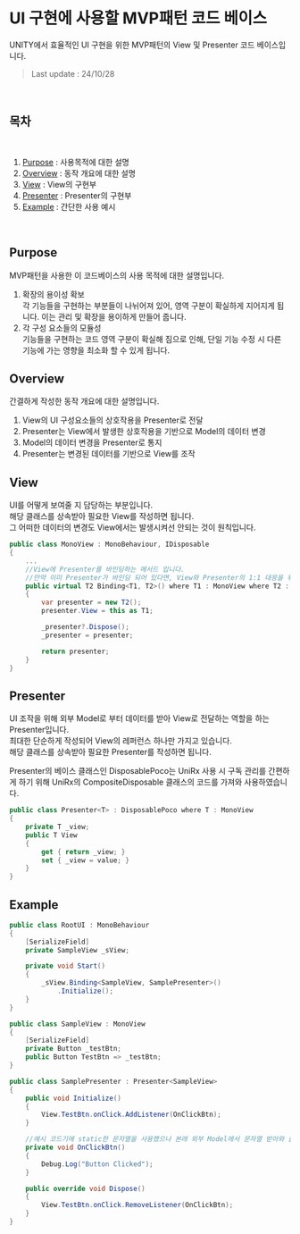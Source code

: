 # UI 구현에 사용할 MVP패턴 코드 베이스
UNITY에서 효율적인 UI 구현을 위한 MVP패턴의 View 및 Presenter 코드 베이스입니다.
>Last update : 24/10/28
<br>

## 목차
<br>

1. [Purpose](#purpose) : 사용목적에 대한 설명<br>
2. [Overview](#overview) : 동작 개요에 대한 설명<br>
3. [View](#view) : View의 구현부<br>
4. [Presenter](#presenter) : Presenter의 구현부<br>
5. [Example](#example) : 간단한 사용 예시

<br>

## Purpose
MVP패턴을 사용한 이 코드베이스의 사용 목적에 대한 설명입니다.
1. 확장의 용이성 확보<br>
    각 기능들을 구현하는 부분들이 나뉘어져 있어, 영역 구분이 확실하게 지어지게 됩니다. 이는 관리 및 확장을 용이하게 만들어 줍니다.<br>
2. 각 구성 요소들의 모듈성<br>
    기능들을 구현하는 코드 영역 구분이 확실해 짐으로 인해, 단일 기능 수정 시 다른 기능에 가는 영향을 최소화 할 수 있게 됩니다.<br>

## Overview
간결하게 작성한 동작 개요에 대한 설명입니다.
1. View의 UI 구성요소들의 상호작용을 Presenter로 전달
2. Presenter는 View에서 발생한 상호작용을 기반으로 Model의 데이터 변경
3. Model의 데이터 변경을 Presenter로 통지
4. Presenter는 변경된 데이터를 기반으로 View를 조작

## View
UI를 어떻게 보여줄 지 담당하는 부분입니다.<br>
해당 클래스를 상속받아 필요한 View를 작성하면 됩니다.<br>
그 어떠한 데이터의 변경도 View에서는 발생시켜선 안되는 것이 원칙입니다.

```C#
public class MonoView : MonoBehaviour, IDisposable
{
    ...
    //View에 Presenter를 바인딩하는 메서드 입니다.
    //만약 이미 Presenter가 바인딩 되어 있다면, View와 Presenter의 1:1 대응을 위해 해당 Presenter는 자동으로 Dispose처리 됩니다.
    public virtual T2 Binding<T1, T2>() where T1 : MonoView where T2 : Presenter<T1>, new()
    {
        var presenter = new T2();
        presenter.View = this as T1;

        _presenter?.Dispose();
        _presenter = presenter;

        return presenter;
    }
}
```

## Presenter
UI 조작을 위해 외부 Model로 부터 데이터를 받아 View로 전달하는 역할을 하는 Presenter입니다.<br>
최대한 단순하게 작성되어 View의 레퍼런스 하나만 가지고 있습니다.<br>
해당 클래스를 상속받아 필요한 Presenter를 작성하면 됩니다.

Presenter의 베이스 클래스인 DisposablePoco는 UniRx 사용 시 구독 관리를 간편하게 하기 위해 UniRx의 CompositeDisposable 클래스의 코드를 가져와 사용하였습니다.
```C#
public class Presenter<T> : DisposablePoco where T : MonoView
{
    private T _view;
    public T View
    {
        get { return _view; }
        set { _view = value; }
    }
}
```

## Example
```C#
public class RootUI : MonoBehaviour
{
    [SerializeField]
    private SampleView _sView;

    private void Start()
    {
        _sView.Binding<SampleView, SamplePresenter>()
            .Initialize();
    }
}
```
```C#
public class SampleView : MonoView
{
    [SerializeField]
    private Button _testBtn;
    public Button TestBtn => _testBtn;
}

public class SamplePresenter : Presenter<SampleView>
{
    public void Initialize()
    {
        View.TestBtn.onClick.AddListener(OnClickBtn);
    }

    //예시 코드기에 static한 문자열을 사용했으나 본래 외부 Model에서 문자열 받아와 출력
    private void OnClickBtn()
    {
        Debug.Log("Button Clicked");
    }

    public override void Dispose()
    {
        View.TestBtn.onClick.RemoveListener(OnClickBtn);
    }
}
```
